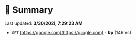 # 📖 Summary
Last updated: **3/30/2021, 7:29:23 AM**

- `GET` [https://google.com](https://google.com) - **Up** (146ms)
